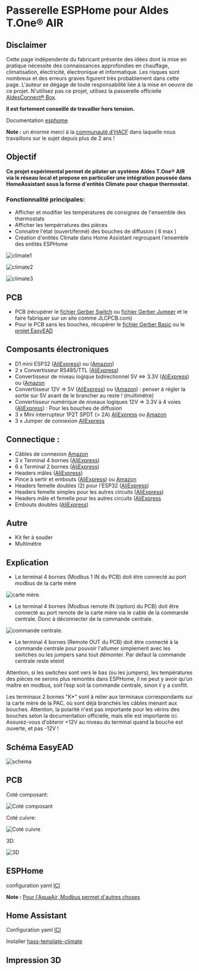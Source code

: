 # Passerelle ESPHome pour Aldes T.One® AIR

## **Disclaimer** 
Cette page indépendente du fabricant présente des idées dont la mise en pratique nécessite des connaissances approfondies en chauffage, climatisation, électricité, électronique et informatique. Les risques sont nombreux et des erreurs graves figurent très probablement dans cette page. L'auteur se dégage de toute responsabilité liée à la mise en oeuvre de ce projet. N'utilisez pas ce projet, utilisez la passerelle officielle [AldesConnect® Box](https://www.aldes.fr/produits/mesure-regulation-et-connectivite/capteurs-et-connectivite/autres-capteurs/aldesconnect-box).

**Il est fortement conseillé de travailler hors tension.**

Documentation [esphome](https://esphome.io/)

**Note :** un énorme merci à la [communauté d'HACF](https://forum.hacf.fr/t/aldes-t-one-air-aquaair/42974) dans laquelle nous travaillons sur le sujet depuis plus de 2 ans !

## Objectif
**Ce projet expérimental permet de piloter un système Aldes T.One® AIR via le réseau local et propose en particulier une intégration poussée dans HomeAssistant sous la forme d'entités Climate pour chaque thermostat.**
### Fonctionnalité principales:
+  Afficher et modifier les températures de consignes de l'ensemble des thermostats
+  Afficher les tempérratures des piéces
+  Connaitre l'état (ouvert/fermé) des bouches de diffusion ( 6 max )
+  Création d'entités Climate dans Home Assistant regroupant l'ensemble des entités ESPHome

![climate1](/V2/src/images/ha/thermostat%20séjour%20k1a-1.png)

![climate2](/V2/src/images/ha/thermostat%20séjour%20k1a-2.png)

![climate3](/V2/src/images/ha/thermostat%20séjour%20k1a-3.png)


## PCB
+ PCB (récupérer le [fichier Gerber Switch](/V2/src/PCB/EasyEAD/Gerber_ESPHome-Aldes-T.One-advanced_switch.zip) ou [fichier Gerber Jumper](/V2/src/PCB/EasyEAD/Gerber_ESPHome-Aldes-T.One-advanced_jumper.zip) et le faire fabriquer sur un site comme JLCPCB.com)
+ Pour le PCB sans les bouches, récupérer le [fichier Gerber Basic](Gerber_ESPHome-Aldes-T.One-Basic-v1.0_PCB_ESPHome-Aldes_2024-12-31.zip)  ou le [projet EasyEAD](SCH_ESPHome-Aldes-T.One-Basic-v1.0_2024-12-31.json)


## Composants électroniques
+ D1 mini ESP32 ([AliExpress](https://fr.aliexpress.com/item/1005005972627549.html)) ou ([Amazon](https://amzn.eu/d/dTeepAy))
+ 2 x Convertisseur RS485/TTL ([AliExpress](https://fr.aliexpress.com/item/1005006340391490.html))
+ Convertisseur de niveau logique bidirectionnel 5V <=> 3.3V ([AliExpress](https://fr.aliexpress.com/item/1005006068381598.html)) ou ([Amazon](https://amzn.eu/d/aiCa1Ww)
+ Convertisseur 12V => 5V ([AliExpress](https://fr.aliexpress.com/item/1005006486270630.html)) ou ([Amazon](https://amzn.eu/d/aN7AZQ7)) : penser à régler la sortie sur 5V avant de le brancher au reste ! (multimétre)
+ Convertisseur numérique de niveaux logiques 12V => 3.3V à 4 voies ([AliExpress](https://fr.aliexpress.com/item/1005006419972546.html)) : Pour les bouches de diffusion
+ 3 x Mini interrupteur 1P2T SPDT (> 2A) [AliExpress](https://a.aliexpress.com/_EyLZ1bw) ou [Amazon](https://amzn.eu/d/39LWGet)
+ 3 x Jumper de connexion [AliExpress](https://a.aliexpress.com/_EQpgm7m)
  
## Connectique :
+ Câbles de connexion [Amazon](https://amzn.eu/d/2ajQLdu)
+ 3 x Terminal 4 bornes ([AliExpress](https://fr.aliexpress.com/item/32828459901.html))
+ 6 x Terminal 2 bornes ([AliExpress](https://fr.aliexpress.com/item/32828459901.html))
+ Headers mâles ([AliExpress](https://fr.aliexpress.com/item/32973181162.html))
+ Pince à sertir et embouts ([AliExpress](https://fr.aliexpress.com/item/32831768783.html)) ou [Amazon](https://amzn.eu/d/3J0eNm9)
+ Headers femelle doubles (2) pour l'ESP32 ([AliExpress](https://fr.aliexpress.com/item/32747224548.html))
+ Headers femelle simples pour les autres circuits ([AliExpress](https://fr.aliexpress.com/item/32854239374.html))
+ Headers mâle et femelle pour les autres circuits ([AliExpress](https://fr.aliexpress.com/item/1005007235591794.html)
+ Embouts doubles ([AliExpress](https://fr.aliexpress.com/item/1005004846852618.html))

## Autre
+ Kit fer à souder
+ Multimétre

## Explication
+  Le terminal 4 bornes (Modbus 1 IN du PCB) doit être connecté au port modbus de la carte mère

![carte mère](/V2/src/images/pac/modbus_carte_mère.png).

+  Le terminal 4 bornes (Modbus remote IN (option) du PCB) doit être connecté au port remote de la carte mère via le cable de la commande centrale.  Donc à déconnecter de la commande centrale.

![commande centrale](/V2/src/images/pac/remote.png).

+  Le terminal 4 bornes (Remote OUT du PCB) doit être connecté à la commande centrale pour pouvoir l'allumer simplement avec les switches ou les jumpers sans tout démonter. Par defaut la commande centrale reste eteint

Attention, si les switches sont vers le bas (ou les jumpers), les températures des pièces ne serons plus remontés dans ESPHome, il ne peut y avoir qu’un maître en modbus, soit l’esp soit la commande centrale, sinon il y a conflit.

Les terminaux 2 bornes "K*" sont à relier aux terminaux correspondants sur la carte mère de la PAC, où sont déjà branchés les câbles menant aux bouches. Attention, la polarité n'est pas importante pour les vérins des bouches selon la documentation officielle, mais elle est importante ici. Assurez-vous d'obtenir +12V au niveau du terminal quand la bouche est ouverte, et pas -12V !

## Schéma EasyEAD
![schema](/V2/src/images/EasyEAD/schéma_elec.png)

## PCB
Coté composant:

![Coté composant](/V2/src/images/EasyEAD/PCB_composant.png)

Coté cuivre:

![Coté cuivre](/V2/src/images/EasyEAD/PCB_cuivre.png)

3D:

![3D](/V2/src/images/EasyEAD/PCB_3D.png)

## ESPHome
configuration yaml [ICI](/V2/src/yaml/ESPHome/esphome_v1.yaml)

**Note :** [Pour l'AquaAir, Modbus permet d'autres choses](https://forum.hacf.fr/t/aldes-t-one-air-aquaair/42974/171)

## Home Assistant
Configuration yaml [ICI](/V2/src/yaml/Home%20assistant/climate_v1.yaml)

Installer [hass-template-climate](https://github.com/jcwillox/hass-template-climate)

## Impression 3D
